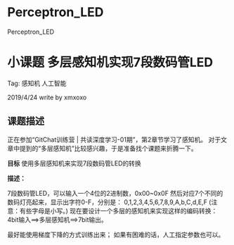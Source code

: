 # Perceptron_LED
Perceptron_LED
# 小课题 多层感知机实现7段数码管LED

Tag: 感知机 人工智能

2019/4/24 write by xmxoxo

## 课题描述
正在参加“GitChat训练营 | 共读深度学习-01期”，第2章节学习了感知机。
对于文章中提到的“多层感知机”比较感兴趣，于是准备找个课题来折腾一下。

**目标**
使用多层感知机来实现7段数码管LED的转换

**描述：**

7段数码管LED，可以输入一个4位的2进制数，0x00~0x0F
然后对应7个不同的数码灯亮起来，显示出字符0-F，分别是：
0,1,2,3,4,5,6,7,8,9,A,b,C,d,E,F (注意：有些字母是小写。)
现在要设计一个多层的感知机来实现这样的编码转换：
4bit输入==>多层感知机==>7bit输出。

最好能使用梯度下降的方式训练出来；
如果有困难的话，人工指定参数也可以。

